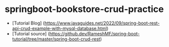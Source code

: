 # springboot-bookstore-crud-practice

* [Tutorial Blog] (https://www.javaguides.net/2022/09/spring-boot-rest-api-crud-example-with-mysql-database.html)
* [Tutorial source] (https://github.dev/RameshMF/spring-boot-tutorial/tree/master/spring-boot-crud-rest)
